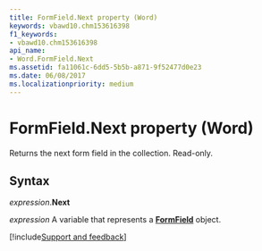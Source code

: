 ```yaml
---
title: FormField.Next property (Word)
keywords: vbawd10.chm153616398
f1_keywords:
- vbawd10.chm153616398
api_name:
- Word.FormField.Next
ms.assetid: fa11061c-6dd5-5b5b-a871-9f52477d0e23
ms.date: 06/08/2017
ms.localizationpriority: medium
---
```



# FormField.Next property (Word)

Returns the next form field in the collection. Read-only.


## Syntax

_expression_.**Next**

_expression_ A variable that represents a **[FormField](Word.FormField.md)** object.




[!include[Support and feedback](~/includes/feedback-boilerplate.md)]